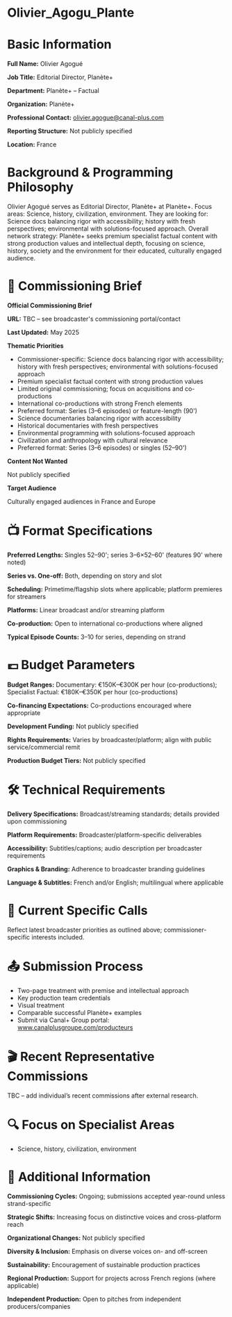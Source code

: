# Olivier_Agogu_Plante

# Basic Information

**Full Name:** Olivier Agogué

**Job Title:** Editorial Director, Planète+

**Department:** Planète+ – Factual

**Organization:** Planète+

**Professional Contact:** olivier.agogue@canal-plus.com

**Reporting Structure:** Not publicly specified

**Location:** France

# Background & Programming Philosophy

Olivier Agogué serves as Editorial Director, Planète+ at Planète+. Focus areas: Science, history, civilization, environment. They are looking for: Science docs balancing rigor with accessibility; history with fresh perspectives; environmental with solutions-focused approach. Overall network strategy: Planète+ seeks premium specialist factual content with strong production values and intellectual depth, focusing on science, history, society and the environment for their educated, culturally engaged audience.

# 📄 Commissioning Brief

**Official Commissioning Brief**

**URL:** TBC – see broadcaster's commissioning portal/contact

**Last Updated:** May 2025

**Thematic Priorities**

- Commissioner-specific: Science docs balancing rigor with accessibility; history with fresh perspectives; environmental with solutions-focused approach
- Premium specialist factual content with strong production values
- Limited original commissioning; focus on acquisitions and co-productions
- International co-productions with strong French elements
- Preferred format: Series (3–6 episodes) or feature-length (90')
- Science documentaries balancing rigor with accessibility
- Historical documentaries with fresh perspectives
- Environmental programming with solutions-focused approach
- Civilization and anthropology with cultural relevance
- Preferred format: Series (3–6 episodes) or singles (52–90')

**Content Not Wanted**

Not publicly specified

**Target Audience**

Culturally engaged audiences in France and Europe

# 📺 Format Specifications

**Preferred Lengths:** Singles 52–90'; series 3–6×52–60' (features 90' where noted)

**Series vs. One-off:** Both, depending on story and slot

**Scheduling:** Primetime/flagship slots where applicable; platform premieres for streamers

**Platforms:** Linear broadcast and/or streaming platform

**Co-production:** Open to international co-productions where aligned

**Typical Episode Counts:** 3–10 for series, depending on strand

# 💷 Budget Parameters

**Budget Ranges:** Documentary: €150K–€300K per hour (co-productions); Specialist Factual: €180K–€350K per hour (co-productions)

**Co-financing Expectations:** Co-productions encouraged where appropriate

**Development Funding:** Not publicly specified

**Rights Requirements:** Varies by broadcaster/platform; align with public service/commercial remit

**Production Budget Tiers:** Not publicly specified

# 🛠️ Technical Requirements

**Delivery Specifications:** Broadcast/streaming standards; details provided upon commissioning

**Platform Requirements:** Broadcaster/platform-specific deliverables

**Accessibility:** Subtitles/captions; audio description per broadcaster requirements

**Graphics & Branding:** Adherence to broadcaster branding guidelines

**Language & Subtitles:** French and/or English; multilingual where applicable

# 📢 Current Specific Calls

Reflect latest broadcaster priorities as outlined above; commissioner-specific interests included.

# 📤 Submission Process

- Two-page treatment with premise and intellectual approach
- Key production team credentials
- Visual treatment
- Comparable successful Planète+ examples
- Submit via Canal+ Group portal: www.canalplusgroupe.com/producteurs

# 🎬 Recent Representative Commissions

TBC – add individual’s recent commissions after external research.

# 🔍 Focus on Specialist Areas

- Science, history, civilization, environment

# 📅 Additional Information

**Commissioning Cycles:** Ongoing; submissions accepted year-round unless strand-specific

**Strategic Shifts:** Increasing focus on distinctive voices and cross-platform reach

**Organizational Changes:** Not publicly specified

**Diversity & Inclusion:** Emphasis on diverse voices on- and off-screen

**Sustainability:** Encouragement of sustainable production practices

**Regional Production:** Support for projects across French regions (where applicable)

**Independent Production:** Open to pitches from independent producers/companies